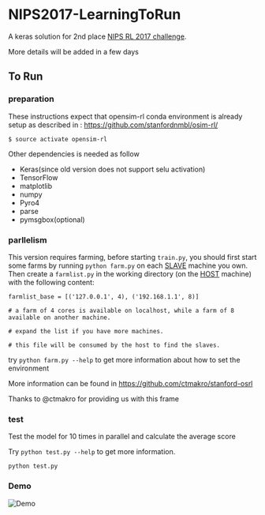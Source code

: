 # NIPS2017-LearningToRun

A keras solution for 2nd place [NIPS RL 2017 challenge](https://www.crowdai.org/challenges/nips-2017-learning-to-run/leaderboards?challenge_round_id=12).

More details will be added in a few days

## To Run
### preparation
These instructions expect that opensim-rl conda environment is already setup as described in : https://github.com/stanfordnmbl/osim-rl/

```
$ source activate opensim-rl
```

Other dependencies is needed as follow
* Keras(since old version does not support selu activation)
* TensorFlow
* matplotlib
* numpy
* Pyro4
* parse
* pymsgbox(optional)

### parllelism

This version requires farming, before starting `train.py`, you should first start some farms by running `python farm.py` on each <u>SLAVE</u> machine you own. Then  create a `farmlist.py` in the working directory (on the <u>HOST</u> machine) with the following content:

```
farmlist_base = [('127.0.0.1', 4), ('192.168.1.1', 8)]

# a farm of 4 cores is available on localhost, while a farm of 8 available on another machine.

# expand the list if you have more machines.

# this file will be consumed by the host to find the slaves.
```
try `python farm.py --help` to get more information about how to set the environment

More information can be found in https://github.com/ctmakro/stanford-osrl

Thanks to @ctmakro for providing us with this frame

### test

Test the model for 10 times in parallel and calculate the average score

Try `python test.py --help` to get more information.

```
python test.py
```

### Demo 

![Demo](https://github.com/hzwer/NIPS2017-LearningToRun/raw/master/demo/hzwer-NIPS2017-LearningToRun-small.gif)

